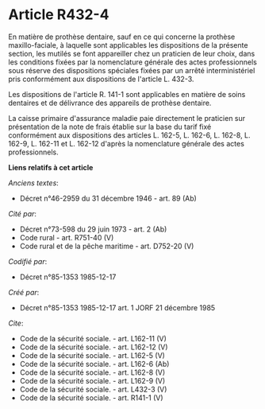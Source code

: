 # Article R432-4

En matière de prothèse dentaire, sauf en ce qui concerne la prothèse maxillo-faciale, à laquelle sont applicables les
dispositions de la présente section, les mutilés se font appareiller chez un praticien de leur choix, dans les conditions
fixées par la nomenclature générale des actes professionnels sous réserve des dispositions spéciales fixées par un arrêté
interministériel pris conformément aux dispositions de l'article L. 432-3. 

Les dispositions de l'article R. 141-1 sont applicables en matière de soins dentaires et de délivrance des appareils de
prothèse dentaire. 

La caisse primaire d'assurance maladie paie directement le praticien sur présentation de la note de frais établie sur la base
du tarif fixé conformément aux dispositions des articles L. 162-5, L. 162-6, L. 162-8, L. 162-9, L. 162-11 et L. 162-12
d'après la nomenclature générale des actes professionnels.

**Liens relatifs à cet article**

_Anciens textes_:

  - Décret n°46-2959 du 31 décembre 1946 - art. 89 (Ab)

_Cité par_:

  - Décret n°73-598 du 29 juin 1973 - art. 2 (Ab)
  - Code rural - art. R751-40 (V)
  - Code rural et de la pêche maritime - art. D752-20 (V)

_Codifié par_:

  - Décret n°85-1353 1985-12-17

_Créé par_:

  - Décret n°85-1353 1985-12-17 art. 1 JORF 21 décembre 1985

_Cite_:

  - Code de la sécurité sociale. - art. L162-11 (V)
  - Code de la sécurité sociale. - art. L162-12 (V)
  - Code de la sécurité sociale. - art. L162-5 (V)
  - Code de la sécurité sociale. - art. L162-6 (Ab)
  - Code de la sécurité sociale. - art. L162-8 (V)
  - Code de la sécurité sociale. - art. L162-9 (V)
  - Code de la sécurité sociale. - art. L432-3 (V)
  - Code de la sécurité sociale. - art. R141-1 (V)
